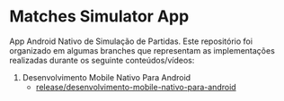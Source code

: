 # Matches Simulator App

App Android Nativo de Simulação de Partidas. Este repositório foi organizado em algumas branches que representam as implementações realizadas durante os seguinte conteúdos/vídeos:

1. Desenvolvimento Mobile Nativo Para Android
   - [release/desenvolvimento-mobile-nativo-para-android](https://github.com/tfreitasf/matches-simulator-app/tree/release/desenvolvimento-mobile-nativo-para-android)
